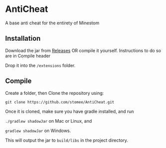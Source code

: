 # AntiCheat
A base anti cheat for the entirety of Minestom

## Installation

Download the jar from [Releases](https://github.com/stomee/AntiCheat/releases)
OR compile it yourself. Instructions to do so are in Compile header

Drop it into the `/extensions` folder.

## Compile

Create a folder, then
Clone the repository using:

`git clone https://github.com/stomee/AntiCheat.git`

Once it is cloned, make sure you have gradle installed, and run

`./gradlew shadowJar` on Mac or Linux, and

`gradlew shadowJar` on Windows.

This will output the jar to `build/libs` in the project directory.
